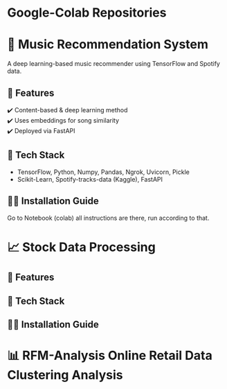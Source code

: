 # Google-Colab Repositories

# 🎵 Music Recommendation System  
A deep learning-based music recommender using TensorFlow and Spotify data.  

## 🚀 Features  
✔️ Content-based & deep learning method  
✔️ Uses embeddings for song similarity  
✔️ Deployed via FastAPI  

## 📌 Tech Stack  
- TensorFlow, Python, Numpy, Pandas, Ngrok, Uvicorn, Pickle  
- Scikit-Learn, Spotify-tracks-data (Kaggle), FastAPI

## 👷‍♂️ Installation Guide
Go to Notebook (colab) all instructions are there, run according to that.


# 📈 Stock Data Processing 

## 🚀 Features

## 📌 Tech Stack

## 👷‍♂️ Installation Guide

# 📊 RFM-Analysis Online Retail Data Clustering Analysis
